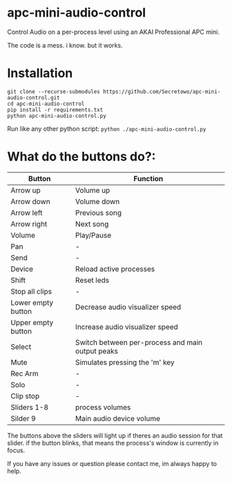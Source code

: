 # apc-mini-audio-control
Control Audio on a per-process level using an AKAI Professional APC mini.

The code is a mess. i know. but it works.

# Installation
```
git clone --recurse-submodules https://github.com/Secretowo/apc-mini-audio-control.git
cd apc-mini-audio-control
pip install -r requirements.txt
python apc-mini-audio-control.py
```
Run like any other python script:
`python ./apc-mini-audio-control.py`

# What do the buttons do?:
Button | Function
------ | --------
Arrow up | Volume up
Arrow down | Volume down
Arrow left | Previous song
Arrow right | Next song
Volume | Play/Pause
Pan | -
Send | -
Device | Reload active processes
Shift | Reset leds 
Stop all clips | -
Lower empty button | Decrease audio visualizer speed
Upper empty button | Increase audio visualizer speed
Select | Switch between per-process and main output peaks
Mute | Simulates pressing the 'm' key
Rec Arm | -
Solo | -
Clip stop | -
Sliders 1-8 | process volumes
Silder 9 | Main audio device volume

The buttons above the sliders will light up if theres an audio session for that slider. if the button blinks, that means the process's window is currently in focus.

If you have any issues or question please contact me, im always happy to help.
